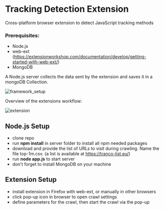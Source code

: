 # Tracking Detection Extension
 Cross-platform browser extension to detect JavaScript tracking methods

### Prerequisites:
+ Node.js
+ web-ext (https://extensionworkshop.com/documentation/develop/getting-started-with-web-ext/)
+ MongoDB
 
 A Node.js server collects the data sent by the extension and saves it in a mongoDB Collection.
 
![framework_setup](https://user-images.githubusercontent.com/49319459/141430776-fd9afd04-b7d1-4e6f-8b09-485258b82609.jpg)

Overview of the extensions workflow:

![extension](https://user-images.githubusercontent.com/49319459/141430848-63a0b6ed-744b-4dcd-9ace-5696be00804e.jpg)

## Node.js Setup
+ clone repo
+ run __npm install__ in server folder to install all npm needed packages
+ download and provide the list of URLs to visit during crawling. Name the file top-1m.csv. (a list is available at https://tranco-list.eu/)
+ run __node app.js__ to start server
+ don't forget to install MongoDB on your machine

## Extension Setup
+ install extension in Firefox with web-ext, or manually in other browsers
+ click pop-up icon in browser to open crawl settings
+ define parameters for the crawl, then start the crawl via the pop-up
